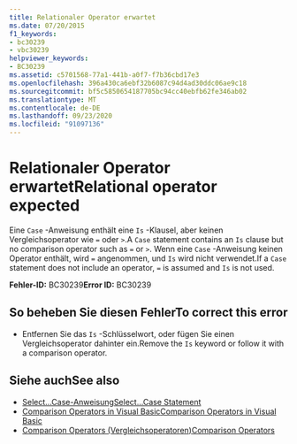 ```yaml
---
title: Relationaler Operator erwartet
ms.date: 07/20/2015
f1_keywords:
- bc30239
- vbc30239
helpviewer_keywords:
- BC30239
ms.assetid: c5701568-77a1-441b-a0f7-f7b36cbd17e3
ms.openlocfilehash: 396a430ca6ebf32b6087c94d4ad30ddc06ae9c18
ms.sourcegitcommit: bf5c5850654187705bc94cc40ebfb62fe346ab02
ms.translationtype: MT
ms.contentlocale: de-DE
ms.lasthandoff: 09/23/2020
ms.locfileid: "91097136"
---
```

# <a name="relational-operator-expected"></a><span data-ttu-id="26897-102">Relationaler Operator erwartet</span><span class="sxs-lookup"><span data-stu-id="26897-102">Relational operator expected</span></span>

<span data-ttu-id="26897-103">Eine `Case` -Anweisung enthält eine `Is` -Klausel, aber keinen Vergleichsoperator wie `=` oder `>`.</span><span class="sxs-lookup"><span data-stu-id="26897-103">A `Case` statement contains an `Is` clause but no comparison operator such as `=` or `>`.</span></span> <span data-ttu-id="26897-104">Wenn eine `Case` -Anweisung keinen Operator enthält, wird `=` angenommen, und `Is` wird nicht verwendet.</span><span class="sxs-lookup"><span data-stu-id="26897-104">If a `Case` statement does not include an operator, `=` is assumed and `Is` is not used.</span></span>  
  
 <span data-ttu-id="26897-105">**Fehler-ID:** BC30239</span><span class="sxs-lookup"><span data-stu-id="26897-105">**Error ID:** BC30239</span></span>  
  
## <a name="to-correct-this-error"></a><span data-ttu-id="26897-106">So beheben Sie diesen Fehler</span><span class="sxs-lookup"><span data-stu-id="26897-106">To correct this error</span></span>  
  
- <span data-ttu-id="26897-107">Entfernen Sie das `Is` -Schlüsselwort, oder fügen Sie einen Vergleichsoperator dahinter ein.</span><span class="sxs-lookup"><span data-stu-id="26897-107">Remove the `Is` keyword or follow it with a comparison operator.</span></span>  
  
## <a name="see-also"></a><span data-ttu-id="26897-108">Siehe auch</span><span class="sxs-lookup"><span data-stu-id="26897-108">See also</span></span>

- [<span data-ttu-id="26897-109">Select...Case-Anweisung</span><span class="sxs-lookup"><span data-stu-id="26897-109">Select...Case Statement</span></span>](../language-reference/statements/select-case-statement.md)
- [<span data-ttu-id="26897-110">Comparison Operators in Visual Basic</span><span class="sxs-lookup"><span data-stu-id="26897-110">Comparison Operators in Visual Basic</span></span>](../programming-guide/language-features/operators-and-expressions/comparison-operators.md)
- [<span data-ttu-id="26897-111">Comparison Operators (Vergleichsoperatoren)</span><span class="sxs-lookup"><span data-stu-id="26897-111">Comparison Operators</span></span>](../language-reference/operators/comparison-operators.md)
